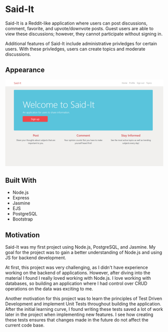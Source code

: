 # Said-It

Said-It is a Reddit-like application where users can post discussions, comment, favorite, and upvote/downvote posts. Guest users are able to view these discussions; however, they cannot participate without signing in.

Additional features of Said-It include administrative privledges for certain users. With these privledges, users can create topics and moderate discussions. 


## Appearance <a id="appearance"></a>

![Home Page](./src/assets/screenshots/homepage.png?raw=true)


## Built With <a id="built-with"></a>

* Node.js
* Express
* Jasmine
* EJS
* PostgreSQL
* Bootstrap


## Motivation <a id="motivation"></a>

Said-It was my first project using Node.js, PostgreSQL, and Jasmine. My goal for the project was to gain a better understanding of Node.js and using JS for backend development.

At first, this project was very challenging, as I didn't have experience working on the backend of applications. However, after diving into the material I found I really loved working with Node.js. I love working with databases, so building an application where I had control over CRUD operations on the data was exciting to me.

Another motivation for this project was to learn the principles of Test Driven Development and implement Unit Tests throughout building the application. After the initial learning curve, I found writing these tests saved a lot of work later in the project when implementing new features. I see how creating these tests ensures that changes made in the future do not affect the current code base. 


